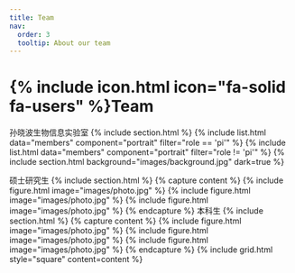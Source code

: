 ```yaml
---
title: Team
nav:
  order: 3
  tooltip: About our team
---
```


# {% include icon.html icon="fa-solid fa-users" %}Team
孙晓波生物信息实验室
{% include section.html %}
{% include list.html data="members" component="portrait" filter="role == 'pi'" %}
{% include list.html data="members" component="portrait" filter="role != 'pi'" %}
{% include section.html background="images/background.jpg" dark=true %}

硕士研究生
{% include section.html %}
{% capture content %}
{% include figure.html image="images/photo.jpg" %}
{% include figure.html image="images/photo.jpg" %}
{% include figure.html image="images/photo.jpg" %}
{% endcapture %}
本科生
{% include section.html %}
{% capture content %}
{% include figure.html image="images/photo.jpg" %}
{% include figure.html image="images/photo.jpg" %}
{% include figure.html image="images/photo.jpg" %}
{% endcapture %}
{% include grid.html style="square" content=content %}
